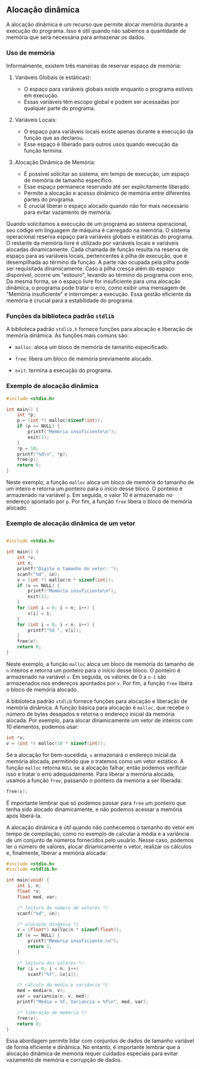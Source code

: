 ## Alocação dinâmica

A alocação dinâmica é um recurso que permite alocar memória durante a execução do programa. Isso é útil quando não sabemos a quantidade de memória que será necessária para armazenar os dados.

### Uso de memória

Informalmente, existem três maneiras de reservar espaço de memória:

1. Variáveis Globais (e estáticas):

    - O espaço para variáveis globais existe enquanto o programa estives em execução.
    - Essas variáveis têm escopo global e podem ser acessadas por qualquer parte do programa.

2. Variáveis Locais:

    - O espaço para variáveis locais existe apenas durante a execução da função que as declarou.
    - Esse espaço é liberado para outros usos quando execução da função termina.

3. Alocação Dinâmica de Memória:
    - É possível solicitar ao sistema, em tempo de execução, um espaço de memória de tamanho específico.
    - Esse espaço permanece reservado até ser explicitamente liberado.
    - Permite a alocação e acesso dinâmico de memória entre diferentes partes do programa.
    - É crucial liberar o espaço alocado quando não for mais necessário para evitar vazamento de memória.


Quando solicitamos a execução de um programa ao sistema operacional, seu código em linguagem de máquina é 
carregado na memória. O sistema operacional reserva espaço para variáveis globais e estáticas do programa. 
O restante da memória livre é utilizado por variáveis locais e variáveis alocadas dinamicamente. Cada chamada 
de função resulta na reserva de espaço para as variáveis locais, pertencentes à pilha de execução, que é 
desempilhada ao término da função. A parte não ocupada pela pilha pode ser requisitada dinamicamente. Caso a 
pilha cresça além do espaço disponível, ocorre um "estouro", levando ao término do programa com erro. Da mesma 
forma, se o espaço livre for insuficiente para uma alocação dinâmica, o programa pode tratar o erro, como exibir 
uma mensagem de "Memória insuficiente" e interromper a execução. Essa gestão eficiente da memória é crucial para 
a estabilidade do programa.


### Funções da biblioteca padrão `stdlib`

A biblioteca padrão `stdlib.h` fornece funções para alocação e liberação de memória dinâmica. As funções mais
comuns são:

- `malloc`: aloca um bloco de memória de tamanho especificado.

- `free`: libera um bloco de memória previamente alocado.

- `exit`: termina a execução do programa.

### Exemplo de alocação dinâmica

```c
#include <stdio.h>

int main() {
    int *p;
    p = (int *) malloc(sizeof(int));
    if (p == NULL) {
        printf("Memória insuficiente\n");
        exit(1);
    }
    *p = 10;
    printf("%d\n", *p);
    free(p);
    return 0;
}
```

Neste exemplo, a função `malloc` aloca um bloco de memória do tamanho de um inteiro e retorna um ponteiro para
o início desse bloco. O ponteiro é armazenado na variável `p`. Em seguida, o valor 10 é armazenado no endereço
apontado por `p`. Por fim, a função `free` libera o bloco de memória alocado.

### Exemplo de alocação dinâmica de um vetor

```c

#include <stdio.h>

int main() {
    int *v;
    int n;
    printf("Digite o tamanho do vetor: ");
    scanf("%d", &n);
    v = (int *) malloc(n * sizeof(int));
    if (v == NULL) {
        printf("Memória insuficiente\n");
        exit(1);
    }
    for (int i = 0; i < n; i++) {
        v[i] = i;
    }
    for (int i = 0; i < n; i++) {
        printf("%d ", v[i]);
    }
    free(v);
    return 0;
}
```

Neste exemplo, a função `malloc` aloca um bloco de memória do tamanho de `n` inteiros e retorna um ponteiro
para o início desse bloco. O ponteiro é armazenado na variável `v`. Em seguida, os valores de 0 a `n-1` são
armazenados nos endereços apontados por `v`. Por fim, a função `free` libera o bloco de memória alocado.


A biblioteca padrão `stdlib` fornece funções para alocação e liberação de memória dinâmica. A função básica 
para alocação é `malloc`, que recebe o número de bytes desejados e retorna o endereço inicial da memória alocada. 
Por exemplo, para alocar dinamicamente um vetor de inteiros com 10 elementos, podemos usar:

```c
int *v;
v = (int *) malloc(10 * sizeof(int));
```

Se a alocação for bem-sucedida, `v` armazenará o endereço inicial da memória alocada, permitindo que o tratemos 
como um vetor estático. A função `malloc` retorna `NULL` se a alocação falhar, então podemos verificar isso e tratar
 o erro adequadamente. Para liberar a memória alocada, usamos a função `free`, passando o ponteiro da memória a ser 
 liberada:

```c
free(v);
```

É importante lembrar que só podemos passar para `free` um ponteiro que tenha sido alocado dinamicamente, e não podemos 
acessar a memória após liberá-la.

A alocação dinâmica é útil quando não conhecemos o tamanho do vetor em tempo de compilação, como no exemplo de calcular a 
média e a variância de um conjunto de números fornecidos pelo usuário. Nesse caso, podemos ler o número de valores, alocar dinamicamente o vetor, realizar os cálculos e, finalmente, liberar a memória alocada:

```c
#include <stdio.h>
#include <stdlib.h>

int main(void) {
    int i, n;
    float *v;
    float med, var;

    /* leitura do número de valores */
    scanf("%d", &n);

    /* alocação dinâmica */
    v = (float*) malloc(n * sizeof(float));
    if (v == NULL) {
        printf("Memoria insuficiente.\n");
        return 1;
    }

    /* leitura dos valores */
    for (i = 0; i < n; i++)
        scanf("%f", &v[i]);

    /* cálculo da média e variância */
    med = media(n, v);
    var = variancia(n, v, med);
    printf("Media = %f, Variancia = %f\n", med, var);

    /* liberação de memória */
    free(v);
    return 0;
}
```
Essa abordagem permite lidar com conjuntos de dados de tamanho variável de forma eficiente e dinâmica. No entanto, 
é importante lembrar que a alocação dinâmica de memória requer cuidados especiais para evitar vazamento de memória 
e corrupção de dados.